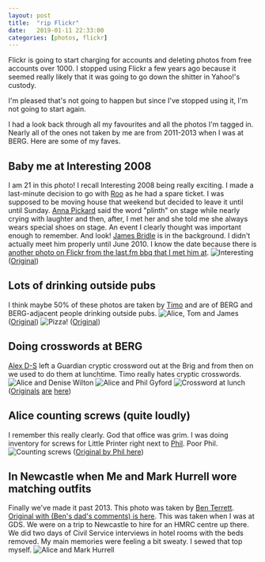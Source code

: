 ```yaml
---
layout: post
title:  "rip Flickr"
date:   2019-01-11 22:33:00
categories: [photos, flickr]
---
```

Flickr is going to start charging for accounts and deleting photos from free accounts over 1000. I stopped using Flickr a few years ago because it seemed really likely that it was going to go down the shitter in Yahoo!'s custody.

I'm pleased that's not going to happen but since I've stopped using it, I'm not going to start again.

I had a look back through all my favourites and all the photos I'm tagged in. Nearly all of the ones not taken by me are from 2011-2013 when I was at BERG. Here are some of my faves.

## Baby me at Interesting 2008
I am 21 in this photo! I recall Interesting 2008 being really exciting. I made a last-minute decision to go with [Roo](https://rooreynolds.com) as he had a spare ticket. I was supposed to be moving house that weekend but decided to leave it until until Sunday. [Anna Pickard](https://twitter.com/annapickard) said the word "plinth" on stage while nearly crying with laughter and then, after, I met her and she told me she always wears special shoes on stage. An event I clearly thought was important enough to remember. And look! [James Bridle](https://jamesbridle.com/) is in the background. I didn't actually meet him properly until June 2010. I know the date because there is [another photo on Flickr from the last.fm bbq that I met him at](https://www.flickr.com/photos/russss/4712449350/in/album-72157624303682296/).
![Interesting](/assets/img/interesting08.jpg) ([Original](https://www.flickr.com/photos/bowbrick/2599391457/in/photosof-alicebartlett/))


## Lots of drinking outside pubs
I think maybe 50% of these photos are taken by [Timo](http://twitter.com/timoarnall) and are of BERG and BERG-adjacent people drinking outside pubs.
![Alice, Tom and James](/assets/img/tom-alice-joe.jpg)
([Original](https://www.flickr.com/photos/timo/6227330642/in/photosof-alicebartlett/))
![Pizza!](/assets/img/pizza.jpg)
([Original](https://www.flickr.com/photos/timo/8280980308/in/album-72157647033256218/))

## Doing crosswords at BERG
[Alex D-S](http://designswarm.com/) left a Guardian cryptic crossword out at the Brig and from then on we used to do them at lunchtime. Timo really hates cryptic crosswords.
![Alice and Denise Wilton](/assets/img/alice-denise-crossword.jpg)
![Alice and Phil Gyford](/assets/img/alice-phil-crossword.jpg)
![Crossword at lunch](/assets/img/crossword.jpg)
([Originals](https://www.flickr.com/photos/timo/6477288445/in/album-72157647033256218/) [are](https://www.flickr.com/photos/timo/6459405277/in/album-72157647033256218/) [here](https://www.flickr.com/photos/timo/6918670183/in/photosof-alicebartlett/))

## Alice counting screws (quite loudly)
I remember this really clearly. God that office was grim. I was doing inventory for screws for Little Printer right next to [Phil](https://www.gyford.com). Poor Phil.
![Counting screws](/assets/img/counting-screws.jpg)
([Original by Phil here](https://www.flickr.com/photos/philgyford/11325773703/in/photosof-alicebartlett/))

## In Newcastle when Me and Mark Hurrell wore matching outfits
Finally we've made it past 2013. This photo was taken by [Ben Terrett](http://www.benterrett.com/). [Original with (Ben's dad's comments) is here](https://www.flickr.com/photos/benterrett/12769099183/in/photosof-alicebartlett/). This was taken when I was at GDS. We were on a trip to Newcastle to hire for an HMRC centre up there. We did two days of Civil Service interviews in hotel rooms with the beds removed. My main memories were feeling a bit sweaty. I sewed that top myself.
![Alice and Mark Hurrell](/assets/img/alice-mark.jpg)
